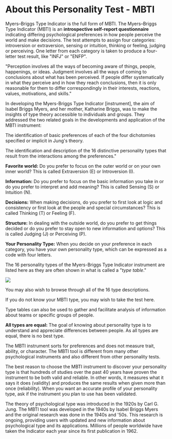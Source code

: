 # About this Personality Test - MBTI

Myers–Briggs Type Indicator is the full form of MBTI. The Myers–Briggs Type Indicator (MBTI) is an **introspective self-report questionnaire** indicating differing psychological preferences in how people perceive the world and make decisions. The test attempts to assign four categories: introversion or extraversion, sensing or intuition, thinking or feeling, judging or perceiving. One letter from each category is taken to produce a four-letter test result, like "INFJ" or "ENFP".

"Perception involves all the ways of becoming aware of things, people, happenings, or ideas. Judgment involves all the ways of coming to conclusions about what has been perceived. If people differ systematically in what they perceive and in how they reach conclusions, then it is only reasonable for them to differ correspondingly in their interests, reactions, values, motivations, and skills."

In developing the Myers-Briggs Type Indicator [instrument], the aim of Isabel Briggs Myers, and her mother, Katharine Briggs, was to make the insights of type theory accessible to individuals and groups. They addressed the two related goals in the developments and application of the MBTI instrument:

The identification of basic preferences of each of the four dichotomies specified or implicit in Jung's theory.

The identification and description of the 16 distinctive personality types that result from the interactions among the preferences."

**Favorite world:** Do you prefer to focus on the outer world or on your own inner world? This is called Extraversion (E) or Introversion (I).

**Information:** Do you prefer to focus on the basic information you take in or do you prefer to interpret and add meaning? This is called Sensing (S) or Intuition (N).

**Decisions:** When making decisions, do you prefer to first look at logic and consistency or first look at the people and special circumstances? This is called Thinking (T) or Feeling (F).

**Structure:** In dealing with the outside world, do you prefer to get things decided or do you prefer to stay open to new information and options? This is called Judging (J) or Perceiving (P).

**Your Personality Type:** When you decide on your preference in each category, you have your own personality type, which can be expressed as a code with four letters.

The 16 personality types of the Myers-Briggs Type Indicator instrument are listed here as they are often shown in what is called a "_type table_."

![](media/live/myersbriggstypes-1.png)

You may also wish to browse through all of the 16 type descriptions.

If you do not know your MBTI type, you may wish to take the test here.

Type tables can also be used to gather and facilitate analysis of information about teams or specific groups of people.

**All types are equal:** The goal of knowing about personality type is to understand and appreciate differences between people. As all types are equal, there is no best type.

The MBTI instrument sorts for preferences and does not measure trait, ability, or character. The MBTI tool is different from many other psychological instruments and also different from other personality tests.

The best reason to choose the MBTI instrument to discover your personality type is that hundreds of studies over the past 40 years have proven the instrument to be both valid and reliable. In other words, it measures what it says it does (validity) and produces the same results when given more than once (reliability). When you want an accurate profile of your personality type, ask if the instrument you plan to use has been validated.

The theory of psychological type was introduced in the 1920s by Carl G. Jung. The MBTI tool was developed in the 1940s by Isabel Briggs Myers and the original research was done in the 1940s and '50s. This research is ongoing, providing users with updated and new information about psychological type and its applications. Millions of people worldwide have taken the Indicator each year since its first publication in 1962.

